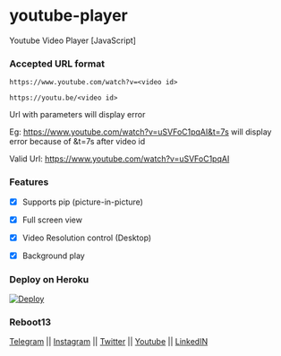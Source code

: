 # youtube-player
Youtube Video Player [JavaScript]

### Accepted URL format

`https://www.youtube.com/watch?v=<video id>`

`https://youtu.be/<video id>`

Url with parameters will display error

Eg: https://www.youtube.com/watch?v=uSVFoC1pqAI&t=7s will display error because of &t=7s after video id

Valid Url: https://www.youtube.com/watch?v=uSVFoC1pqAI

### Features

- [x] Supports pip (picture-in-picture) 

- [x] Full screen view 

- [x] Video Resolution control (Desktop)

- [x] Background play

### Deploy on Heroku

[![Deploy](https://www.herokucdn.com/deploy/button.svg)](https://heroku.com/deploy?template=https://github.com/reboot13-git/youtube-player)

### Reboot13


[Telegram](https://telegram.me/reboot13_dev) || [Instagram](https://instagram.com/reboot13_dev) || [Twitter](https://twitter.com/reboot13_dev) || [Youtube](https://youtube.com/krutikraut) || [LinkedIN](https://linkedin.com/in/reboot13)
